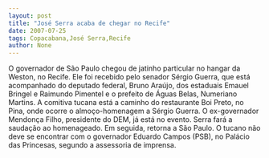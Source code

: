 ```yaml
---
layout: post
title: "José Serra acaba de chegar no Recife"
date: 2007-07-25
tags: Copacabana,José Serra,Recife
author: None
---
```

O governador de S&atilde;o Paulo chegou de jatinho particular no hangar da Weston, no Recife.&nbsp;Ele foi recebido pelo&nbsp;senador S&eacute;rgio Guerra, que est&aacute; acompanhado do deputado federal, Bruno Ara&uacute;jo, dos estaduais Emauel Bringel e Raimundo Pimentel e o prefeito de &Aacute;guas Belas, Numeriano Martins.
A&nbsp;comitiva tucana est&aacute; a caminho do restaurante Boi Preto, no Pina, onde ocorre o almo&ccedil;o-homenagem a S&eacute;rgio Guerra. O ex-governador Mendon&ccedil;a Filho, presidente do DEM, j&aacute; est&aacute; no evento.
Serra far&aacute; a sauda&ccedil;&atilde;o ao homenageado. Em seguida, retorna a S&atilde;o Paulo. O tucano n&atilde;o deve se encontrar com o governador Eduardo Campos (PSB), no Pal&aacute;cio das Princesas, segundo a assessoria de imprensa.&nbsp;&nbsp; 